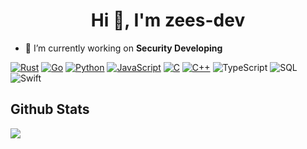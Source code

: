 <h1 align="center">Hi 👋, I'm zees-dev</h1>

- 🔭 I’m currently working on **Security Developing**



[![Rust](https://img.shields.io/badge/-Rust-000?&logo=Rust&logoColor=ff0000)](https://github.com/zees-dev?tab=repositories&q=&type=&language=rust)
[![Go](https://img.shields.io/badge/-Go-000?&logo=go)](https://github.com/zees-dev?tab=repositories&q=&type=&language=go)
[![Python](https://img.shields.io/badge/-Python-000?&logo=python)](https://github.com/zees-dev?tab=repositories&q=&type=&language=python)
[![JavaScript](https://img.shields.io/badge/-JavaScript-000?&logo=JavaScript&logoColor=ddc508)](https://github.com/zees-dev?tab=repositories&q=&type=&language=javascript)
[![C](https://img.shields.io/badge/-C-000?&logo=C)](https://github.com/zees-dev?tab=repositories&q=&type=&language=c)
[![C++](https://img.shields.io/badge/-C++-000?&logo=c%2b%2b&logoColor=00599C)](https://github.com/zees-dev?tab=repositories&q=&type=&language=cpp)
![TypeScript](https://img.shields.io/badge/-TypeScript-000?&logo=TypeScript&logoColor=007ACC)
![SQL](https://img.shields.io/badge/-SQL-000?&logo=MySQL&logoColor=4479A1)
![Swift](https://img.shields.io/badge/-Swift-000?&logo=Swift)

<p>

## Github Stats

<a href="https://github.com/zees-dev/zees-dev">
  <img align="center" src="https://github-readme-stats.vercel.app/api/top-langs/?username=zees-dev&hide=html&title_color=ffffff&text_color=c9cacc&icon_color=2bbc8a&bg_color=1d1f21" />
</a>
